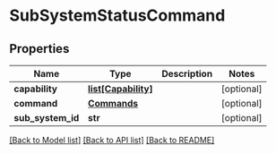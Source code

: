 # SubSystemStatusCommand

## Properties
Name | Type | Description | Notes
------------ | ------------- | ------------- | -------------
**capability** | [**list[Capability]**](Capability.md) |  | [optional] 
**command** | [**Commands**](Commands.md) |  | [optional] 
**sub_system_id** | **str** |  | [optional] 

[[Back to Model list]](../README.md#documentation-for-models) [[Back to API list]](../README.md#documentation-for-api-endpoints) [[Back to README]](../README.md)


